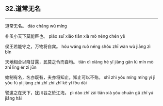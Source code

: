 ## 32.道常无名
---


<ruby><rbc><rb> 道常无名。 </rb></rbc>
  <rtc><rt>dào cháng wú míng</rt></rtc>
</ruby>

<ruby><rbc><rb> 朴虽小天下莫能臣也。 </rb></rbc>
  <rtc><rt>piáo suī xiǎo tiān xià mò néng chén yě</rt></rtc>
</ruby>

<ruby><rbc><rb> 侯王若能守之，万物将自宾。 </rb></rbc>
  <rtc><rt>hóu wáng ruò néng shǒu zhī wàn wù jiāng zì bīn</rt></rtc>
</ruby>

<ruby><rbc><rb> 天地相合以降甘露，民莫之令而自均。 </rb></rbc>
  <rtc><rt>tiān dì xiāng hé yǐ jiàng gān lù mín mò zhī lìng ér zì jūn</rt></rtc>
</ruby>

<ruby><rbc><rb> 始制有名，名亦既有，夫亦将知止，知止可以不殆。 </rb></rbc>
  <rtc><rt>shǐ zhì yǒu míng míng yì jì yǒu fū yì jiāng zhī zhǐ zhī zhǐ kě yǐ fǒu dài</rt></rtc>
</ruby>

<ruby><rbc><rb> 譬道之在天下，犹川谷之於江海。 </rb></rbc>
  <rtc><rt>pì dào zhī zài tiān xià yóu chuān gǔ zhī yú jiāng hǎi</rt></rtc>
</ruby>

<ruby><rbc><rb>  </rb></rbc>
  <rtc><rt></rt></rtc>
</ruby>

